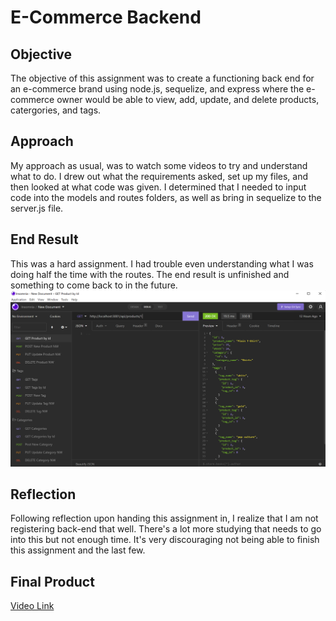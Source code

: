 # E-Commerce Backend

## Objective
The objective of this assignment was to create a functioning back end for an e-commerce brand using node.js, sequelize, and express where the e-commerce owner would be able to view, add, update, and delete products, catergories, and tags.

## Approach
My approach as usual, was to watch some videos to try and understand what to do. I drew out what the requirements asked, set up my files, and then looked at what code was given. I determined that I needed to input code into the models and routes folders, as well as bring in sequelize to the server.js file.

## End Result
This was a hard assignment. I had trouble even understanding what I was doing half the time with the routes. The end result is unfinished and something to come back to in the future.
![Screenshot](images/screenshot.png)

## Reflection
Following reflection upon handing this assignment in, I realize that I am not registering back-end that well. There's a lot more studying that needs to go into this but not enough time. It's very discouraging not being able to finish this assignment and the last few.

## Final Product
[Video Link](https://drive.google.com/file/d/1mj-czG9is8FGnDlybyi9uRmTBoNbsRGD/view)
